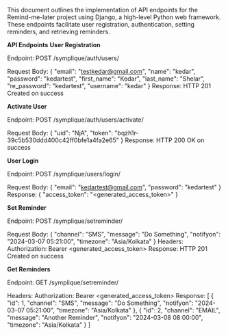 This document outlines the implementation of API endpoints for the Remind-me-later project using Django, a high-level Python web framework. These endpoints facilitate user registration, authentication, setting reminders, and retrieving reminders.

**API Endpoints**
**User Registration**

Endpoint: POST /symplique/auth/users/

Request Body:
{
    "email": "testkedar@gmail.com",
    "name": "kedar",
    "password": "kedartest",
    "first_name": "Kedar",
    "last_name": "Shelar",
    "re_password": "kedartest",
    "username": "kedar"
}
Response: HTTP 201 Created on success

**Activate User**

Endpoint: POST /symplique/auth/users/activate/

Request Body:
{
    "uid": "NjA",
    "token": "bqzh1r-39c5b530ddd400c42ff0bfe1a4fa2e65"
}
Response: HTTP 200 OK on success

**User Login**

Endpoint: POST /symplique/users/login/

Request Body:
{
    "email": "kedartest@gmail.com",
    "password": "kedartest"
}
Response:
{
    "access_token": "<generated_access_token>"
}

**Set Reminder**

Endpoint: POST /symplique/setreminder/

Request Body:
{
    "channel": "SMS",
    "message": "Do Something",
    "notifyon": "2024-03-07 05:21:00",
    "timezone": "Asia/Kolkata"
}
Headers:
Authorization: Bearer <generated_access_token>
Response: HTTP 201 Created on success

**Get Reminders**

Endpoint: GET /symplique/setreminder/

Headers:
Authorization: Bearer <generated_access_token>
Response:
[
    {
        "id": 1,
        "channel": "SMS",
        "message": "Do Something",
        "notifyon": "2024-03-07 05:21:00",
        "timezone": "Asia/Kolkata"
    },
    {
        "id": 2,
        "channel": "EMAIL",
        "message": "Another Reminder",
        "notifyon": "2024-03-08 08:00:00",
        "timezone": "Asia/Kolkata"
    }
]
